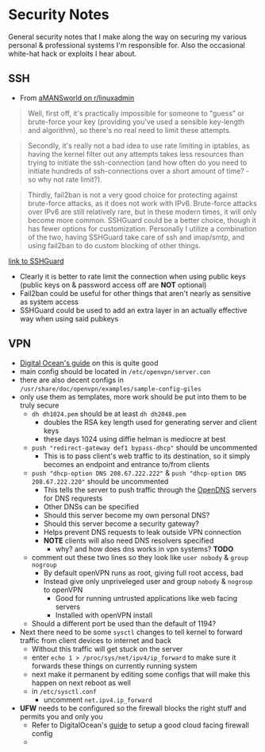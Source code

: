# Security Notes
General security notes that I make along the way on securing my various personal & professional systems I'm responsible for. Also the occasional white-hat hack or exploits I hear about.


## SSH
  
- From [aMANSworld on r/linuxadmin](https://www.reddit.com/r/linuxadmin/comments/2lravs/fail2ban_does_not_detect_my_ssh_privatekey/)

> Well, first off, it's practically impossible for someone to "guess" or brute-force your key (providing you've used a sensible key-length and algorithm), so there's no real need to limit these attempts.

> Secondly, it's really not a bad idea to use rate limiting in iptables, as having the kernel filter out any attempts takes less resources than trying to initiate the ssh-connection (and how often do you need to initiate hundreds of ssh-connections over a short amount of time? - so why not rate limit?).

> Thirdly, fail2ban is not a very good choice for protecting against brute-force attacks, as it does not work with IPv6. Brute-force attacks over IPv6 are still relatively rare, but in these modern times, it will only become more common. SSHGuard could be a better choice, though it has fewer options for customization. Personally I utilize a combination of the two, having SSHGuard take care of ssh and imap/smtp, and using fail2ban to do custom blocking of other things.

[link to SSHGuard]()

- Clearly it is better to rate limit the connection when using public keys (public keys on & password access off are **NOT** optional)
- Fail2ban could be useful for other things that aren't nearly as sensitive as system access
- SSHGuard could be used to add an extra layer in an actually effective way when using said pubkeys


## VPN
- [Digital Ocean's guide](https://www.digitalocean.com/community/tutorials/how-to-set-up-an-openvpn-server-on-ubuntu-14-04) on this is quite good
- main config should be located in `/etc/openvpn/server.con`
- there are also decent configs in `/usr/share/doc/openvpn/examples/sample-config-giles`
- only use them as templates, more work should be put into them to be truly secure
  - `dh dh1024.pem` should be at least `dh dh2048.pem`
    - doubles the RSA key length used for generating server and client keys
    - these days 1024 using diffie helman is mediocre at best
  - `push "redirect-gateway def1 bypass-dhcp"` should be uncommented
    - This is to pass client's web traffic to its destination, so it simply becomes an endpoint and entrance to/from clients
  - `push "dhcp-option DNS 208.67.222.222"` & `push "dhcp-option DNS 208.67.222.220"` should be uncommented
    - This tells the server to push traffic through the [OpenDNS]() servers for DNS requrests
    - Other DNSs can be specified
    - Should this server become my own personal DNS?
    - Should this server become a security gateway?
    - Helps prevent DNS requests to leak outside VPN connection
    - **NOTE** clients will also need DNS resolvers specified
      - why? and how does dns works in vpn systems? **TODO**
  - comment out these two lines so they look like `user nobody` & `group nogroup`
    - By default openVPN runs as root, giving full root access, bad
    - Instead give only unpriveleged user and group `nobody` & `nogroup` to openVPN
      - Good for running untrusted applications like web facing servers
      - Installed with openVPN install
  - Should a different port be used than the default of 1194?
- Next there need to be some `sysctl` changes to tell kernel to forward traffic from client devices to internet and back
  - Without this traffic will get stuck on the server
  - enter `echo 1 > /proc/sys/net/ipv4/ip_forward` to make sure it forwards these things on currently running system
  - next make it permanent by editing some configs that will make this happen on next reboot as well
  - in `/etc/sysctl.conf`
    - uncomment `net.ipv4.ip_forward`
- **UFW** needs to be configured so the firewall blocks the right stuff and permits you and only you
  - Refer to DigitalOcean's [guide](http://do.co/1k71XXr) to setup a good cloud facing firewall config
  -
